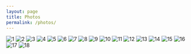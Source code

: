 ```yaml
---
layout: page
title: Photos
permalink: /photos/
---
```

<img src="../photos/1.jpg" alt="1"/>
<img src=".,/photos/2.jpg" alt="2"/>
<img src=".,/photos/3.jpg" alt="3"/>
<img src=".,/photos/4.jpg" alt="4"/>
<img src=".,/photos/5.jpg" alt="5"/>
<img src=".,/photos/6.jpg" alt="6"/>
<img src=".,/photos/7.jpg" alt="7"/>
<img src=".,/photos/8.jpg" alt="8"/>
<img src=".,/photos/9.jpg" alt="9"/>
<img src=".,/photos/10.jpg" alt="10"/>
<img src=".,/photos/11.jpg" alt="11"/>
<img src=".,/photos/12.jpg" alt="12"/>
<img src=".,/photos/13.jpg" alt="13"/>
<img src=".,/photos/14.jpg" alt="14"/>
<img src=".,/photos/15.jpg" alt="15"/>
<img src=".,/photos/16.jpg" alt="16"/>
<img src=".,/photos/17.jpg" alt="17"/>
<img src=".,/photos/18.jpg" alt="18"/>